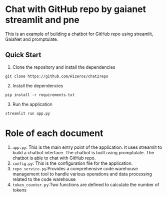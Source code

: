 # Chat with GitHub repo by gaianet streamlit and pne

This is an example of building a chatbot for GitHub repo using streamlit, GaiaNet and promptulate.

## Quick Start

1. Clone the repository and install the dependencies

```shell
git clone https://github.com/Hizeros/chat2repo
```

2. Install the dependencies

```shell
pip install -r requirements.txt
```

3. Run the application

```shell
streamlit run app.py
```

# Role of each document

1. `app.py`: This is the main entry point of the application. It uses streamlit to build a chatbot interface. The chatbot is built using promptulate. The chatbot is able to chat with GitHub repo.
2. `config.py`: This is the configuration file for the application.
3. `repo_service.py`:Provides a comprehensive code warehouse management tool to handle various operations and data processing related to the code warehouse
4. `token_counter.py`:Two functions are defined to calculate the number of tokens
